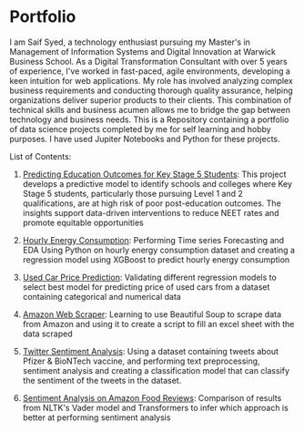 # Portfolio

I am Saif Syed, a technology enthusiast pursuing my Master's in Management of Information Systems and Digital Innovation at Warwick Business School. As a Digital Transformation Consultant with over 5 years of experience, I've worked in fast-paced, agile environments, developing a keen intuition for web applications. My role has involved analyzing complex business requirements and conducting thorough quality assurance, helping organizations deliver superior products to their clients. This combination of technical skills and business acumen allows me to bridge the gap between technology and business needs. This is a Repository containing a portfolio of data science projects completed by me for self learning and hobby purposes. I have used Jupiter Notebooks and Python for these projects.

List of Contents:

1. [Predicting Education Outcomes for Key Stage 5 Students](https://github.com/saifs1315/Data-Science-Portfolio/blob/main/Evaluating%20KS5%20Student%20Outcomes/Evaluating%20Key%20Stage%205%20Student%20Outcomes.ipynb): This project develops a predictive model to identify schools and colleges where Key Stage 5 students, particularly those pursuing Level 1 and 2 qualifications, are at high risk of poor post-education outcomes. The insights support data-driven interventions to reduce NEET rates and promote equitable opportunities

2. [Hourly Energy Consumption](https://github.com/saifs1315/Data-Science-Portfolio/blob/main/Hourly%20Energy%20Consumption/Time%20Series%20Forecasting%20using%20XGBoost.ipynb): Performing Time series Forecasting and EDA Using Python on hourly energy consumption dataset and creating a regression model using XGBoost to predict hourly energy consumption

3. [Used Car Price Prediction](https://github.com/saifs1315/Data-Science-Portfolio/blob/main/Used%20Car%20Prediction/Used%20Car%20Prediction.ipynb): Validating different regression models to select best model for predicting price of used cars from a dataset containing categorical and numerical data

4. [Amazon Web Scraper](https://github.com/saifs1315/Portfolio/blob/main/Amazon%20Web%20Scraping/Intro%20Amazon%20Web%20Scraper%20Project.ipynb): Learning to use Beautiful Soup to scrape data from Amazon and using it to create a script to fill an excel sheet with the data scraped

5. [Twitter Sentiment Analysis](https://github.com/saifs1315/Portfolio/blob/main/Twitter%20sentiment%20analysis/Vaccine%20Sentiment%20Analysis.ipynb): Using a dataset containing tweets about Pfizer & BioNTech vaccine, and performing text preprocessing, sentiment analysis and creating a classification model that can classify the sentiment of the tweets in the dataset.

6. [Sentiment Analysis on Amazon Food Reviews](https://github.com/saifs1315/Portfolio/blob/main/Amazon%20Food%20Reviews/Sentiment%20Analysis%20on%20Amazon%20Food%20Reviews.ipynb): Comparison of results from NLTK's Vader model and Transformers to infer which approach is better at performing sentiment analysis
